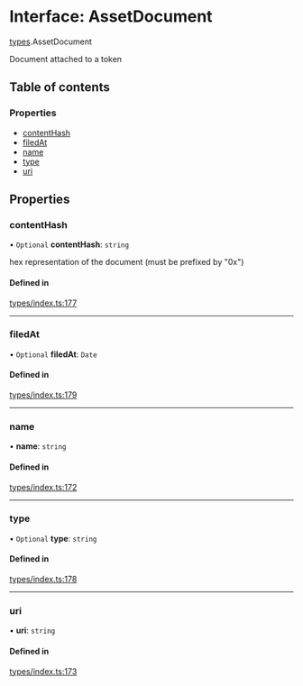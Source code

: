 # Interface: AssetDocument

[types](../wiki/types).AssetDocument

Document attached to a token

## Table of contents

### Properties

- [contentHash](../wiki/types.AssetDocument#contenthash)
- [filedAt](../wiki/types.AssetDocument#filedat)
- [name](../wiki/types.AssetDocument#name)
- [type](../wiki/types.AssetDocument#type)
- [uri](../wiki/types.AssetDocument#uri)

## Properties

### contentHash

• `Optional` **contentHash**: `string`

hex representation of the document (must be prefixed by "0x")

#### Defined in

[types/index.ts:177](https://github.com/PolymeshAssociation/polymesh-sdk/blob/3d14e829/src/types/index.ts#L177)

___

### filedAt

• `Optional` **filedAt**: `Date`

#### Defined in

[types/index.ts:179](https://github.com/PolymeshAssociation/polymesh-sdk/blob/3d14e829/src/types/index.ts#L179)

___

### name

• **name**: `string`

#### Defined in

[types/index.ts:172](https://github.com/PolymeshAssociation/polymesh-sdk/blob/3d14e829/src/types/index.ts#L172)

___

### type

• `Optional` **type**: `string`

#### Defined in

[types/index.ts:178](https://github.com/PolymeshAssociation/polymesh-sdk/blob/3d14e829/src/types/index.ts#L178)

___

### uri

• **uri**: `string`

#### Defined in

[types/index.ts:173](https://github.com/PolymeshAssociation/polymesh-sdk/blob/3d14e829/src/types/index.ts#L173)
